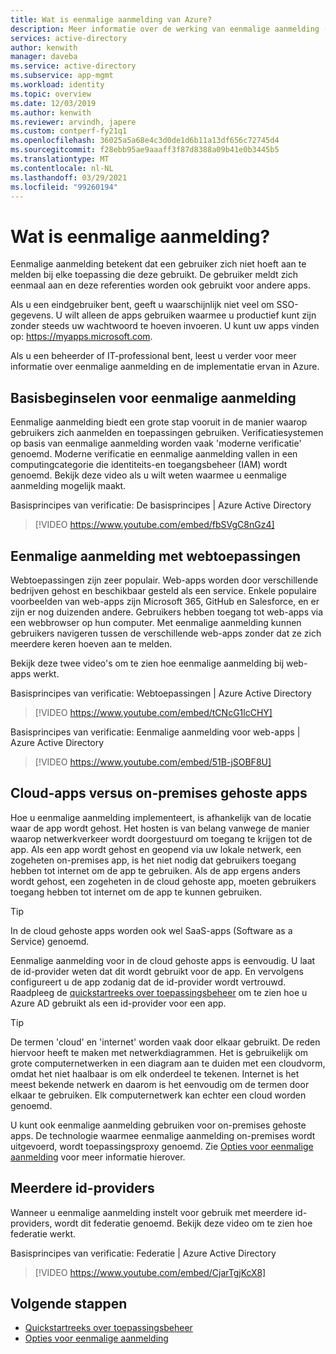 ```yaml
---
title: Wat is eenmalige aanmelding van Azure?
description: Meer informatie over de werking van eenmalige aanmelding (SSO) met Azure Active Directory. Wanneer u SSO gebruikt, hoeven gebruikers geen wachtwoorden te onthouden voor elke toepassing. Wanneer u SSO gebruikt, kunt u tevens het accountbeheer vereenvoudigen.
services: active-directory
author: kenwith
manager: daveba
ms.service: active-directory
ms.subservice: app-mgmt
ms.workload: identity
ms.topic: overview
ms.date: 12/03/2019
ms.author: kenwith
ms.reviewer: arvindh, japere
ms.custom: contperf-fy21q1
ms.openlocfilehash: 36025a5a68e4c3d0de1d6b11a13df656c72745d4
ms.sourcegitcommit: f28ebb95ae9aaaff3f87d8388a09b41e0b3445b5
ms.translationtype: MT
ms.contentlocale: nl-NL
ms.lasthandoff: 03/29/2021
ms.locfileid: "99260194"
---
```

# <a name="what-is-single-sign-on-sso"></a>Wat is eenmalige aanmelding?

Eenmalige aanmelding betekent dat een gebruiker zich niet hoeft aan te melden bij elke toepassing die deze gebruikt. De gebruiker meldt zich eenmaal aan en deze referenties worden ook gebruikt voor andere apps.

Als u een eindgebruiker bent, geeft u waarschijnlijk niet veel om SSO-gegevens. U wilt alleen de apps gebruiken waarmee u productief kunt zijn zonder steeds uw wachtwoord te hoeven invoeren. U kunt uw apps vinden op: https://myapps.microsoft.com.
 
Als u een beheerder of IT-professional bent, leest u verder voor meer informatie over eenmalige aanmelding en de implementatie ervan in Azure.

## <a name="single-sign-on-basics"></a>Basisbeginselen voor eenmalige aanmelding
Eenmalige aanmelding biedt een grote stap vooruit in de manier waarop gebruikers zich aanmelden en toepassingen gebruiken. Verificatiesystemen op basis van eenmalige aanmelding worden vaak 'moderne verificatie' genoemd. Moderne verificatie en eenmalige aanmelding vallen in een computingcategorie die identiteits-en toegangsbeheer (IAM) wordt genoemd. Bekijk deze video als u wilt weten waarmee u eenmalige aanmelding mogelijk maakt.

Basisprincipes van verificatie: De basisprincipes | Azure Active Directory

> [!VIDEO https://www.youtube.com/embed/fbSVgC8nGz4]

## <a name="single-sign-on-with-web-applications"></a>Eenmalige aanmelding met webtoepassingen
Webtoepassingen zijn zeer populair. Web-apps worden door verschillende bedrijven gehost en beschikbaar gesteld als een service. Enkele populaire voorbeelden van web-apps zijn Microsoft 365, GitHub en Salesforce, en er zijn er nog duizenden andere. Gebruikers hebben toegang tot web-apps via een webbrowser op hun computer. Met eenmalige aanmelding kunnen gebruikers navigeren tussen de verschillende web-apps zonder dat ze zich meerdere keren hoeven aan te melden.

Bekijk deze twee video's om te zien hoe eenmalige aanmelding bij web-apps werkt.

Basisprincipes van verificatie: Webtoepassingen | Azure Active Directory

> [!VIDEO https://www.youtube.com/embed/tCNcG1lcCHY]

Basisprincipes van verificatie: Eenmalige aanmelding voor web-apps | Azure Active Directory

> [!VIDEO https://www.youtube.com/embed/51B-jSOBF8U]

## <a name="cloud-versus-on-premises-hosted-apps"></a>Cloud-apps versus on-premises gehoste apps
Hoe u eenmalige aanmelding implementeert, is afhankelijk van de locatie waar de app wordt gehost. Het hosten is van belang vanwege de manier waarop netwerkverkeer wordt doorgestuurd om toegang te krijgen tot de app. Als een app wordt gehost en geopend via uw lokale netwerk, een zogeheten on-premises app, is het niet nodig dat gebruikers toegang hebben tot internet om de app te gebruiken. Als de app ergens anders wordt gehost, een zogeheten in de cloud gehoste app, moeten gebruikers toegang hebben tot internet om de app te kunnen gebruiken.

> [!TIP]
> In de cloud gehoste apps worden ook wel SaaS-apps (Software as a Service) genoemd. 

Eenmalige aanmelding voor in de cloud gehoste apps is eenvoudig. U laat de id-provider weten dat dit wordt gebruikt voor de app. En vervolgens configureert u de app zodanig dat de id-provider wordt vertrouwd. Raadpleeg de [quickstartreeks over toepassingsbeheer](add-application-portal.md) om te zien hoe u Azure AD gebruikt als een id-provider voor een app.

> [!TIP]
> De termen 'cloud' en 'internet' worden vaak door elkaar gebruikt. De reden hiervoor heeft te maken met netwerkdiagrammen. Het is gebruikelijk om grote computernetwerken in een diagram aan te duiden met een cloudvorm, omdat het niet haalbaar is om elk onderdeel te tekenen. Internet is het meest bekende netwerk en daarom is het eenvoudig om de termen door elkaar te gebruiken. Elk computernetwerk kan echter een cloud worden genoemd.

U kunt ook eenmalige aanmelding gebruiken voor on-premises gehoste apps. De technologie waarmee eenmalige aanmelding on-premises wordt uitgevoerd, wordt toepassingsproxy genoemd. Zie [Opties voor eenmalige aanmelding](sso-options.md) voor meer informatie hierover.

## <a name="multiple-identity-providers"></a>Meerdere id-providers
Wanneer u eenmalige aanmelding instelt voor gebruik met meerdere id-providers, wordt dit federatie genoemd. Bekijk deze video om te zien hoe federatie werkt.

Basisprincipes van verificatie: Federatie | Azure Active Directory

> [!VIDEO https://www.youtube.com/embed/CjarTgjKcX8]


## <a name="next-steps"></a>Volgende stappen
* [Quickstartreeks over toepassingsbeheer](view-applications-portal.md)
* [Opties voor eenmalige aanmelding](sso-options.md)

